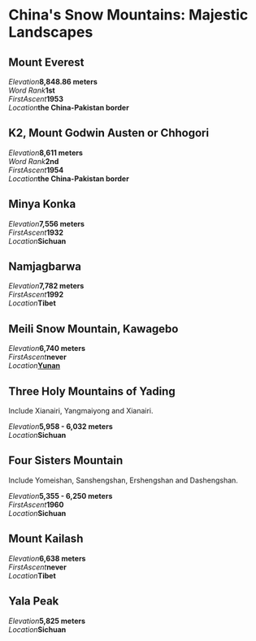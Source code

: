 # China's Snow Mountains: Majestic Landscapes

## Mount Everest

<Description>
<div><i>Elevation</i><b>8,848.86 meters</b></div>
<div><i>Word Rank</i><b>1st</b></div>
<div><i>FirstAscent</i><b>1953</b></div>
<div><i>Location</i><b>the China-Pakistan border</b></div>
</Description>

## K2, Mount Godwin Austen or Chhogori

<Description>
<div><i>Elevation</i><b>8,611 meters</b></div>
<div><i>Word Rank</i><b>2nd</b></div>
<div><i>FirstAscent</i><b>1954</b></div>
<div><i>Location</i><b>the China-Pakistan border</b></div>
</Description>

## Minya Konka

<Description>
<div><i>Elevation</i><b>7,556 meters</b></div>
<div><i>FirstAscent</i><b>1932</b></div>
<div><i>Location</i><b>Sichuan</b></div>
</Description>

## Namjagbarwa

<Description>
<div><i>Elevation</i><b>7,782 meters</b></div>
<div><i>FirstAscent</i><b>1992</b></div>
<div><i>Location</i><b>Tibet</b></div>
</Description>

## Meili Snow Mountain, Kawagebo

<Description>
<div><i>Elevation</i><b>6,740 meters</b></div>
<div><i>FirstAscent</i><b>never</b></div>
<div><i>Location</i><b><a href="/yunnan/lijiang/wonders#meili-snow-mountain">Yunan</a></b></div>
</Description>

## Three Holy Mountains of Yading

Include Xianairi, Yangmaiyong and Xianairi.

<Description>
<div><i>Elevation</i><b>5,958 - 6,032 meters</b></div>
<div><i>Location</i><b>Sichuan</b></div>
</Description>

## Four Sisters Mountain

Include Yomeishan, Sanshengshan, Ershengshan and Dashengshan.

<Description>
<div><i>Elevation</i><b>5,355 - 6,250 meters</b></div>
<div><i>FirstAscent</i><b>1960</b></div>
<div><i>Location</i><b>Sichuan</b></div>
</Description>

## Mount Kailash

<Description>
<div><i>Elevation</i><b>6,638 meters</b></div>
<div><i>FirstAscent</i><b>never</b></div>
<div><i>Location</i><b>Tibet</b></div>
</Description>

## Yala Peak

<Description>
<div><i>Elevation</i><b>5,825 meters</b></div>
<div><i>Location</i><b>Sichuan</b></div>
</Description>